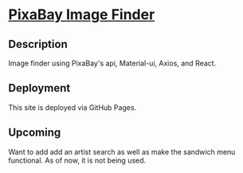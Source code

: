 # [PixaBay Image Finder](https://seanphilippi.github.io/pixabay-image-finder/)

## Description

Image finder using PixaBay's api, Material-ui, Axios, and React.  

## Deployment

This site is deployed via GitHub Pages.

## Upcoming

Want to add add an artist search as well as make the sandwich menu functional.  As of now, it is not being used.  